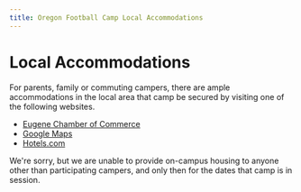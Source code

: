 ```yaml
---
title: Oregon Football Camp Local Accommodations
---
```


# Local Accommodations

For parents, family or commuting campers, there are ample accommodations in the
local area that camp be secured by visiting one of the following websites.

* [Eugene Chamber of Commerce](http://www.eugenechamber.com/)
* [Google Maps](http://maps.google.com/maps?f=q&hl=en&q=hotel+eugene,+oregon&ie=UTF8&z=14&om=1)
* [Hotels.com](http://www.hotels.com/)

We're sorry, but we are unable to provide on-campus housing to anyone other than
participating campers, and only then for the dates that camp is in session.
